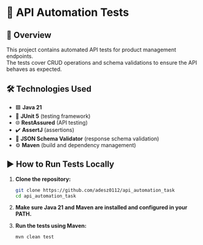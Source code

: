 # 🚀 API Automation Tests

## 📝 Overview
This project contains automated API tests for product management endpoints.  
The tests cover CRUD operations and schema validations to ensure the API behaves as expected.

## 🛠 Technologies Used
- 🟩 **Java 21**
- 🧪 **JUnit 5** (testing framework)
- 🌐 **RestAssured** (API testing)
- ✔️ **AssertJ** (assertions)
- 📄 **JSON Schema Validator** (response schema validation)
- ⚙️ **Maven** (build and dependency management)

## ▶️ How to Run Tests Locally

1. **Clone the repository:**
   ```bash
   git clone https://github.com/adesz0112/api_automation_task
   cd api_automation_task

2. **Make sure Java 21 and Maven are installed and configured in your PATH.**

3. **Run the tests using Maven:**
    ```bash
   mvn clean test

